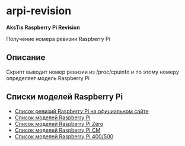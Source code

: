 # arpi-revision
**AksTis Raspberry Pi Revision**

Получение номера ревизии Raspberry Pi

## Описание

Скрипт выводит номер ревизии из /proc/cpuinfo и по этому номеру определяет модель Raspberry Pi

## Списки моделей Raspberry Pi
- [Список ревизий Raspberry Pi на официальном сайте](https://www.raspberrypi.com/documentation/computers/raspberry-pi.html#raspberry-pi-revision-codes)
- [Список моделей Raspberry Pi](raspberry_pi_version.md)
- [Список моделей Raspberry Pi Zero](raspberry_pi_zero_cm_version.md#список-моделей-raspberry-pi-zero)
- [Список моделей Raspberry Pi CM](raspberry_pi_zero_cm_version.md#список-моделей-raspberry-pi-compute-module)
- [Список моделей Raspberry Pi 400/500](raspberry_pi_zero_cm_version.md#список-моделей-raspberry-pi-400500)
